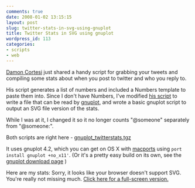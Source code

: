 ```yaml
---
comments: true
date: 2008-01-02 13:15:15
layout: post
slug: twitter-stats-in-svg-using-gnuplot
title: Twitter Stats in SVG using gnuplot
wordpress_id: 113
categories:
- scripts
- web
---
```


[Damon Cortesi](http://twitter.com/dacort) just shared a handy script for grabbing your tweets and compiling some stats about when you post to twitter and who you reply to.

His script generates a list of numbers and included a Numbers template to paste them into. Since I don't have Numbers, I've modified [his script](http://dcortesi.com/2007/12/27/twitter-stats/) to write a file that can be read by [gnuplot](http://gnuplot.info), and wrote a basic gnuplot script to output an SVG file version of the stats.

While I was at it, I changed it so it no longer counts "@someone" separately from "@someone:".

Both scripts are right here - [gnuplot_twitterstats.tgz](http://michael-mccracken.net/twitter/gnuplot_twitterstats.tgz)

It uses gnuplot 4.2, which you can get on OS X with [macports](http://www.macports.org/) using `port install gnuplot +no_x11'`. (Or it's a pretty easy build on its own, see the [gnuplot download page](http://gnuplot.sourceforge.net/download.html) )

Here are my stats:
Sorry, it looks like your browser doesn't support SVG. You're really not missing much.
[Click here for a full-screen version.](http://michael-mccracken.net/twitter/2007stats.svg)
